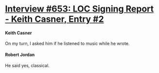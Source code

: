 # [Interview #653: LOC Signing Report - Keith Casner, Entry #2](https://www.theoryland.com/intvmain.php?i=653#2)

#### Keith Casner

On my turn, I asked him if he listened to music while he wrote.

#### Robert Jordan

He said yes, classical.

